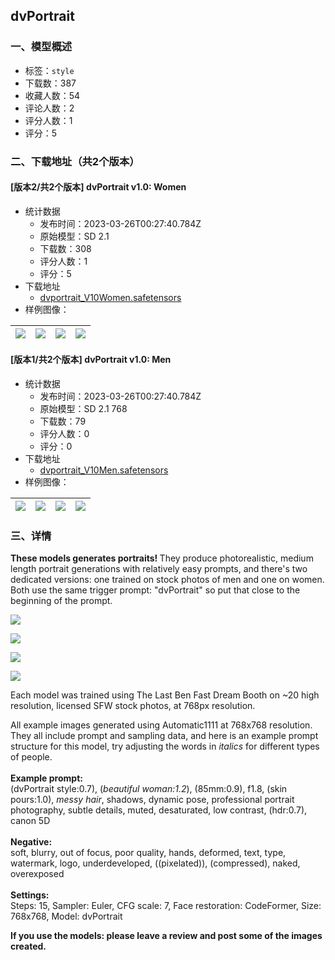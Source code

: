 ## dvPortrait
### 一、模型概述

- 标签：`style`
- 下载数：387
- 收藏人数：54
- 评论人数：2
- 评分人数：1
- 评分：5

### 二、下载地址（共2个版本）

#### [版本2/共2个版本] dvPortrait v1.0: Women

- 统计数据
  - 发布时间：2023-03-26T00:27:40.784Z
  - 原始模型：SD 2.1
  - 下载数：308
  - 评分人数：1
  - 评分：5
- 下载地址
  - [dvportrait_V10Women.safetensors](https://civitai.com/api/download/models/29106)
- 样例图像：

| <img src="https://image.civitai.com/xG1nkqKTMzGDvpLrqFT7WA/74fb57c6-723a-4be4-1181-902895033700/width=450/329078.jpeg" /> | <img src="https://image.civitai.com/xG1nkqKTMzGDvpLrqFT7WA/efcbbf71-6277-47b7-6f85-830e02b27d00/width=450/328626.jpeg" /> | <img src="https://image.civitai.com/xG1nkqKTMzGDvpLrqFT7WA/94da3404-e361-4af0-12c1-eb5b79f6b400/width=450/328624.jpeg" /> | <img src="https://image.civitai.com/xG1nkqKTMzGDvpLrqFT7WA/85b4f089-52be-48f1-069d-8f7320341700/width=450/328622.jpeg" /> |
| ---- | ---- | ---- | ---- |

#### [版本1/共2个版本] dvPortrait v1.0: Men

- 统计数据
  - 发布时间：2023-03-26T00:27:40.784Z
  - 原始模型：SD 2.1 768
  - 下载数：79
  - 评分人数：0
  - 评分：0
- 下载地址
  - [dvportrait_V10Men.safetensors](https://civitai.com/api/download/models/29191)
- 样例图像：

| <img src="https://image.civitai.com/xG1nkqKTMzGDvpLrqFT7WA/ff35d294-6a0a-4919-886b-17aa5d3f1a00/width=450/329856.jpeg" /> | <img src="https://image.civitai.com/xG1nkqKTMzGDvpLrqFT7WA/4daa5da0-2670-4895-3f03-d1279f746b00/width=450/329847.jpeg" /> | <img src="https://image.civitai.com/xG1nkqKTMzGDvpLrqFT7WA/350d90fd-a943-4f21-69f4-7ff815680e00/width=450/329841.jpeg" /> | <img src="https://image.civitai.com/xG1nkqKTMzGDvpLrqFT7WA/6ed12eec-eef0-4af3-c5dc-f9568d21bc00/width=450/329855.jpeg" /> |
| ---- | ---- | ---- | ---- |


### 三、详情
<p><strong>These models generates portraits! </strong>They produce photorealistic, medium length portrait generations with relatively easy prompts, and there's two dedicated versions: one trained on stock photos of men and one on women. Both use the same trigger prompt: "dvPortrait" so put that close to the beginning of the prompt.</p><p></p><img src="https://imagecache.civitai.com/xG1nkqKTMzGDvpLrqFT7WA/17d1ad53-eddc-48bf-7e80-4693ffaaa900/width=525/17d1ad53-eddc-48bf-7e80-4693ffaaa900" /><p></p><img src="https://imagecache.civitai.com/xG1nkqKTMzGDvpLrqFT7WA/c37fc057-18d9-4c9c-0647-373d2a80cb00/width=525/c37fc057-18d9-4c9c-0647-373d2a80cb00" /><p></p><img src="https://imagecache.civitai.com/xG1nkqKTMzGDvpLrqFT7WA/813b12e0-1d1e-4500-b4c3-4b7da8618700/width=525/813b12e0-1d1e-4500-b4c3-4b7da8618700" /><p></p><img src="https://imagecache.civitai.com/xG1nkqKTMzGDvpLrqFT7WA/761bbbb2-1543-40e8-c1c1-1747f7968900/width=525/761bbbb2-1543-40e8-c1c1-1747f7968900" /><p></p><p>Each model was trained using The Last Ben Fast Dream Booth on ~20 high resolution, licensed SFW stock photos, at 768px resolution.</p><p>All example images generated using Automatic1111 at 768x768 resolution. They all include prompt and sampling data, and here is an example prompt structure for this model, try adjusting the words in <em>italics </em>for different types of people. <br /><br /><strong>Example prompt:</strong><br />(dvPortrait style:0.7), (<em>beautiful woman:1.2</em>), (85mm:0.9), f1.8, (skin pours:1.0), <em>messy hair</em>, shadows, dynamic pose, professional portrait photography, subtle details, muted, desaturated, low contrast, (hdr:0.7), canon 5D<br /><br /><strong>Negative: </strong><br />soft, blurry, out of focus, poor quality, hands, deformed, text, type, watermark, logo, underdeveloped, ((pixelated)), (compressed), naked, overexposed<br /><br /><strong>Settings: </strong><br />Steps: 15, Sampler: Euler, CFG scale: 7, Face restoration: CodeFormer, Size: 768x768, Model: dvPortrait</p><p><strong>If you use the models: please leave a review and post some of the images created.</strong></p>